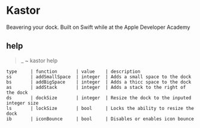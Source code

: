 # Kastor

Beavering your dock. Built on Swift while at the Apple Developer Academy

## help

>_ ~ kastor help

```
type     | function       | value    | description
ss       | addSmallSpace  | integer  | Adds a small space to the dock
bs       | addBigSpace    | integer  | Adds a thicc space to the dock
as       | addStack       | integer  | Adds a stack to the right of the dock
ds       | dockSize       | integer  | Resize the dock to the inputed integer size
ls       | lockSize       | bool     | Locks the ability to resize the dock
ib       | iconBounce     | bool     | Disables or enables icon bounce
```
